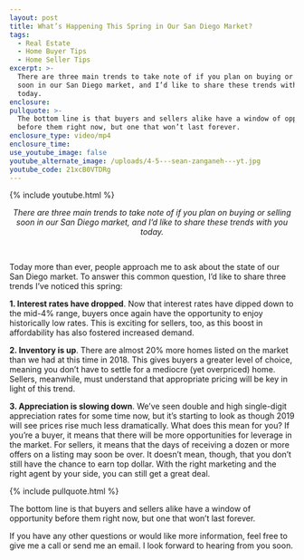```yaml
---
layout: post
title: What’s Happening This Spring in Our San Diego Market?
tags:
  - Real Estate
  - Home Buyer Tips
  - Home Seller Tips
excerpt: >-
  There are three main trends to take note of if you plan on buying or selling
  soon in our San Diego market, and I’d like to share these trends with you
  today.
enclosure:
pullquote: >-
  The bottom line is that buyers and sellers alike have a window of opportunity
  before them right now, but one that won’t last forever.
enclosure_type: video/mp4
enclosure_time:
use_youtube_image: false
youtube_alternate_image: /uploads/4-5---sean-zanganeh---yt.jpg
youtube_code: 21xcB0VTDRg
---
```


{% include youtube.html %}

<center><em>There are three main trends to take note of if you plan on buying or selling soon in our San Diego market, and I&rsquo;d like to share these trends with you today.</em></center>

&nbsp;

Today more than ever, people approach me to ask about the state of our San Diego market. To answer this common question, I’d like to share three trends I’ve noticed this spring:&nbsp;

**1. Interest rates have dropped**. Now that interest rates have dipped down to the mid-4% range, buyers once again have the opportunity to enjoy historically low rates. This is exciting for sellers, too, as this boost in affordability has also fostered increased demand.&nbsp;

**2. Inventory is up**. There are almost 20% more homes listed on the market than we had at this time in 2018. This gives buyers a greater level of choice, meaning you don’t have to settle for a mediocre (yet overpriced) home. Sellers, meanwhile, must understand that appropriate pricing will be key in light of this trend.&nbsp;

**3. Appreciation is slowing down**. We’ve seen double and high single-digit appreciation rates for some time now, but it’s starting to look as though 2019 will see prices rise much less dramatically. What does this mean for you? If you’re a buyer, it means that there will be more opportunities for leverage in the market. For sellers, it means that the days of receiving a dozen or more offers on a listing may soon be over. It doesn’t mean, though, that you don’t still have the chance to earn top dollar. With the right marketing and the right agent by your side, you can still get a great deal.

{% include pullquote.html %}

The bottom line is that buyers and sellers alike have a window of opportunity before them right now, but one that won’t last forever.&nbsp;

If you have any other questions or would like more information, feel free to give me a call or send me an email. I look forward to hearing from you soon.